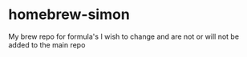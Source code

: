 homebrew-simon
==============

My brew repo for formula's I wish to change and are not or will not be added to the main repo

